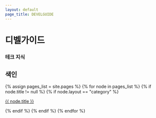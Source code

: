 ```yaml
---
layout: default
page_title: DEVELGUIDE
---
```


<div data-include-path="{{site.baseurl}}/site/TabBar.html"></div>

<main>

<div class="Side-Bar_dummy"></div>

<div class="h1-with-account">
  <h1 class="LargeTitle">디벨가이드</h1>
</div>

<div class="div-search mobile-search">
  <i class="iSearch iRegular"></i>
  <h3 class="Subheadline">테크 지식</h3>
</div>

<div class="Activity">
  <div class="text text-row">
    <h2 class="Title2">색인</h2>
  </div>

  <div class="category">
  {% assign pages_list = site.pages %}
  {% for node in pages_list %}
    {% if node.title != null %}
      {% if node.layout == "category" %}
      <a href="{{ site.baseurl }}{{ node.url }}">
        <div class="box-A {% if page.url == node.url %} active{% endif %}">
          <div class="box_text-A">
            <p class="Body f500">{{ node.title }}</p>
          </div>
          <div class="box_go">
            <i class="iArrowKeyRight fille"></i>
          </div>
        </div>
      </a>
      {% endif %}
    {% endif %}
  {% endfor %}
  </div>
</div>

</main>

<!-- Script pointing to jekyll-search.js -->
<script>history.scrollRestoration = "manual"</script>
<script type="text/javascript" src="{{site.baseurl}}/asset/js/import.js"></script>
<script type="text/javascript" src="{{site.baseurl}}/asset/js/theme-toggle.js"></script>
<script type="text/javascript" src="{{site.baseurl}}/asset/js/header-scroll.js"></script>
<script type="text/javascript" src="{{site.baseurl}}/asset/js/search_ui.js"></script>
<script type="text/javascript" src="{{site.baseurl}}/asset/js/jekyll-search.min.js"></script>
<script type="text/javascript">
      SimpleJekyllSearch({
        searchInput: document.querySelector('.searchInput'),
        resultsContainer: document.querySelector('.searchResults'),
        json: '{{ site.baseurl }}/search.json',
        searchResultTemplate: '<a href="{url}" title="{desc}"><div class="box-A"><p class="Body f500">{title}</p></div></a>',
        noResultsText: '<div class="box-A"><p class="Body f500">검색 결과를 찾을 수 없습니다..ㅠㅜ</p></div>',
        limit: 20,
        fuzzy: false,
        exclude: ['Welcome']
      })
</script>